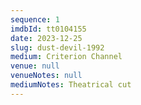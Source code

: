 ```yaml
---
sequence: 1
imdbId: tt0104155
date: 2023-12-25
slug: dust-devil-1992
medium: Criterion Channel
venue: null
venueNotes: null
mediumNotes: Theatrical cut
---
```


